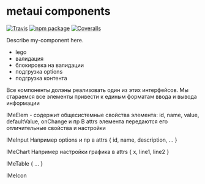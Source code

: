 # metaui components

[![Travis][build-badge]][build]
[![npm package][npm-badge]][npm]
[![Coveralls][coveralls-badge]][coveralls]

Describe my-component here.

[build-badge]: https://img.shields.io/travis/devision-io/metaui/master.png?style=flat-square
[build]: https://travis-ci.org/devision-io/metaui

[npm-badge]: https://img.shields.io/npm/v/npm-package.png?style=flat-square
[npm]: https://www.npmjs.org/package/npm-package

[coveralls-badge]: https://img.shields.io/coveralls/devision-io/metaui/master.png?style=flat-square
[coveralls]: https://coveralls.io/github/devision-io/metaui

- lego
- валидация
- блокировка на валидации
- подгрузка options
- подгрузка контента



Все компоненты долэны реализовать один из этих интерфейсов. 
Мы стараемся все элементы привести к единым форматам ввода и вывода информации

IMeElem - содержит общесистемные свойства элемента: 
id, name, value, defaultValue, onChange и пр
В attrs элемента передаются его отличительные свойства и настройки

IMeInput
Например options и пр в attrs
{ id, name, description, ... }

IMeChart
Например настройки графика в attrs
{ x, line1, line2 }

IMeTable
{ ... }

IMeIcon

